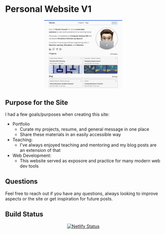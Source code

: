 # Personal Website V1

<p align="center">
  <a href="https://patrickyoussef.com" alt="Link to my website!" target="_blank">
    <img src="./CurrentSite.png" width="50%%"/>
  </a>
</p>

## Purpose for the Site

I had a few goals/purposes when creating this site:
- Portfolio
  - Curate my projects, resume, and general message in one place
  - Share these materials in an easily accessible way
- Teaching:
  - I've always enjoyed teaching and mentoring and my blog posts are an extension of that
- Web Development:
  - This website served as exposore and practice for many modern web dev tools

## Questions

Feel free to reach out if you have any questions, always looking to improve aspects or the site or get inspiration for future posts.

## Build Status

<p align="center">
  <a href="https://app.netlify.com/sites/friendly-sammet-e1f609/deploys" target="_blank">
    <img src="https://api.netlify.com/api/v1/badges/cf127b78-7ef0-47e7-ac09-07c77071aff4/deploy-status" alt="Netlify Status" />
  </a>
</p>
